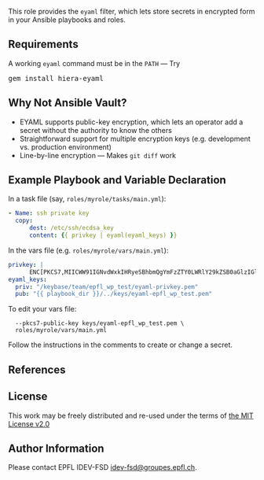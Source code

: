 This role provides the `eyaml` filter, which lets store secrets in
encrypted form in your Ansible playbooks and roles.

Requirements
------------

A working `eyaml` command must be in the `PATH` — Try
<pre>
gem install hiera-eyaml
</pre>

Why Not Ansible Vault?
----------------------

- EYAML supports public-key encryption, which lets an operator add a
  secret without the authority to know the others
- Straightforward support for multiple encryption keys (e.g.
  development vs. production environment)
- Line-by-line encryption — Makes `git diff` work


Example Playbook and Variable Declaration
-----------------------------------------

In a task file (say, `roles/myrole/tasks/main.yml`):
```yaml
- Name: ssh private key
  copy:
      dest: /etc/ssh/ecdsa_key
      content: {{ privkey | eyaml(eyaml_keys) }}
```

In the vars file (e.g. `roles/myrole/vars/main.yml`):

```yaml
privkey: |
      ENC[PKCS7,MIICWW91IGNvdWxkIHRyeSBhbmQgYmFzZTY0LWRlY29kZSB0aGlzIGluIGEgYmlkIHRvIGNyYWNrIGEgcHJpdmF0ZSBrZXkgb2Ygb3VycywgYnV0IHlvdSdyZSBnb25uYSBiZSBkaXNhcHBvaW50ZWQuCg==]
eyaml_keys:
  priv: "/keybase/team/epfl_wp_test/eyaml-privkey.pem"
  pub: "{{ playbook_dir }}/../keys/eyaml-epfl_wp_test.pem"

```

To edit your vars file:

```eyaml edit -d \
  --pkcs7-public-key keys/eyaml-epfl_wp_test.pem \
  roles/myrole/vars/main.yml
```

Follow the instructions in the comments to create or change a secret.

References
----------

[EYAML]: https://puppet.com/blog/encrypt-your-data-using-hiera-eyaml
[Keybase]: https://keybase.io/


License
-------

This work may be freely distributed and re-used under the terms of
[the MIT License v2.0](https://www.apache.org/licenses/LICENSE-2.0)

Author Information
------------------

Please contact EPFL IDEV-FSD <idev-fsd@groupes.epfl.ch>.
